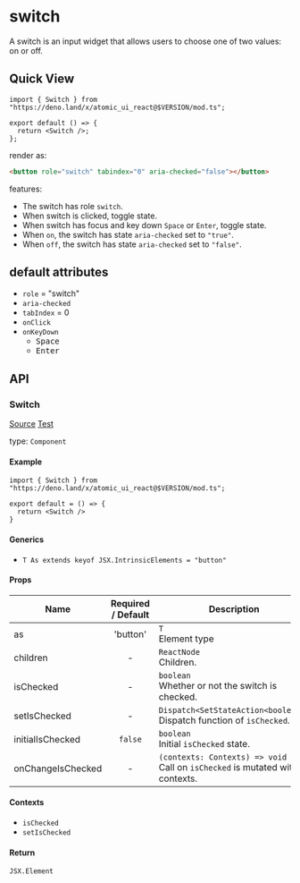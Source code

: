 # switch

A switch is an input widget that allows users to choose one of two values: on or
off.

## Quick View

```tsx
import { Switch } from "https://deno.land/x/atomic_ui_react@$VERSION/mod.ts";

export default () => {
  return <Switch />;
};
```

render as:

```html
<button role="switch" tabindex="0" aria-checked="false"></button>
```

features:

- The switch has role `switch`.
- When switch is clicked, toggle state.
- When switch has focus and key down `Space` or `Enter`, toggle state.
- When `on`, the switch has state `aria-checked` set to `"true"`.
- When `off`, the switch has state `aria-checked` set to `"false"`.

## default attributes

- `role` = "switch"
- `aria-checked`
- `tabIndex` = 0
- `onClick`
- `onKeyDown`
  - <kbd>Space<kbd>
  - <kbd>Enter<kbd>

## API

### Switch

[Source](./switch.ts) [Test](./switch_test.tsx)

type: `Component`

#### Example

```tsx
import { Switch } from "https://deno.land/x/atomic_ui_react@$VERSION/mod.ts";

export default = () => {
  return <Switch />
}
```

#### Generics

- `T As extends keyof JSX.IntrinsicElements = "button"`

#### Props

| Name              | Required / Default | Description                                                                     |
| ----------------- | :----------------: | ------------------------------------------------------------------------------- |
| as                |      'button'      | `T`<br>Element type                                                             |
| children          |         -          | `ReactNode`<br>Children.                                                        |
| isChecked         |         -          | `boolean`<br>Whether or not the switch is checked.                              |
| setIsChecked      |         -          | `Dispatch<SetStateAction<boolean>>`<br>Dispatch function of `isChecked`.        |
| initialIsChecked  |      `false`       | `boolean`<br>Initial `isChecked` state.                                         |
| onChangeIsChecked |         -          | `(contexts: Contexts) => void`<br>Call on `isChecked` is mutated with contexts. |

#### Contexts

- `isChecked`
- `setIsChecked`

#### Return

`JSX.Element`

